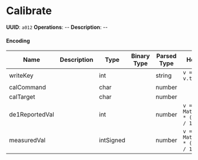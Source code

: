 # Calibrate

**UUID**: `a012`
**Operations**: --
**Description**: --

#### Encoding

| Name           | Description | Type      | Binary Type | Parsed Type | How to Parse                                |
| -------------- | ----------- | --------- | ----------- | ----------- | ------------------------------------------- |
| writeKey       |             | int       |             | string      | `v => v.toString(16))`                      |
| calCommand     |             | char      |             | number      |                                             |
| calTarget      |             | char      |             | number      |                                             |
| de1ReportedVal |             | int       |             | number      | `v => Math.round(100 * (v / 65536)) / 100)` |
| measuredVal    |             | intSigned |             | number      | `v => Math.round(100 * (v / 65536)) / 100)` |
